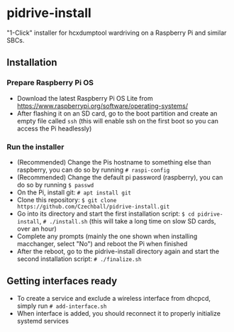 # pidrive-install
"1-Click" installer for hcxdumptool wardriving on a Raspberry Pi and similar SBCs.

## Installation

### Prepare Raspberry Pi OS

- Download the latest Raspberry Pi OS Lite from https://www.raspberrypi.org/software/operating-systems/
- After flashing it on an SD card, go to the boot partition and create an empty file called `ssh` (this will enable ssh on the first boot so you can access the Pi headlessly)

### Run the installer

- (Recommended) Change the Pis hostname to something else than raspberry, you can do so by running ``# raspi-config``
- (Recommended) Change the default pi password (raspberry), you can do so by running ``$ passwd``
- On the Pi, install git: ``# apt install git``
- Clone this repository: ``$ git clone https://github.com/Czechball/pidrive-install.git``
- Go into its directory and start the first installation script: ``$ cd pidrive-install``, ``# ./install.sh`` (this will take a long time on slow SD cards, over an hour)
- Complete any prompts (mainly the one shown when installing macchanger, select "No") and reboot the Pi when finished
- After the reboot, go to the pidrive-install directory again and start the second installation script: ``# ./finalize.sh``

## Getting interfaces ready

- To create a service and exclude a wireless interface from dhcpcd, simply run ``# add-interface.sh``
- When interface is added, you should reconnect it to properly initialize systemd services

